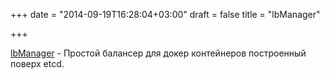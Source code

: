 +++
date = "2014-09-19T16:28:04+03:00"
draft = false
title = "lbManager"

+++

<p><a href="https://github.com/tegioz/lbManager">lbManager</a>&nbsp;- Простой балансер для докер контейнеров построенный поверх etcd.</p>

